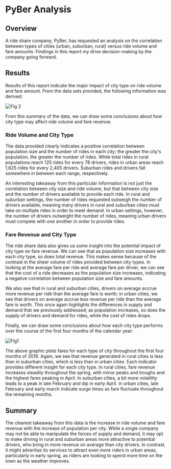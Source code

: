 # PyBer Analysis

## Overview

A ride share company, PyBer, has requested an analysis on the correlation between types of cities (urban, suburban, rural) versus ride volume and fare amounts. Findings in this report my drive decision-making by the company going forward.

## Results

Results of this report indicate the major impact of city type on ride volume and fare amount. From the data sets provided, the following information was derived:

![Fig 2](https://user-images.githubusercontent.com/94264643/150647052-67d51540-e04a-4a21-9fda-9b4ecee98a0e.png)

From this summary of the data, we can draw some conclusions about how city type may affect ride volume and fare revenue.

### Ride Volume and City Type

The data provided clearly indicates a positive correlation between population size and the number of rides in each city; the greater the city's population, the greater the number of rides. While total rides in rural populations reach 125 rides for every 78 drivers, rides in urban areas reach 1,625 rides for every 2,405 drivers. Suburban rides and drivers fall somewhere in between each range, respectively.

An interesting takeaway from this particular information is not just the correlation between city size and ride volume, but that between city size and the number of drivers available to provide each ride. In rural and suburban settings, the number of rides requested outweigh the number of drivers available, meaning many drivers in rural and suburban cities must take on multiple rides in order to meet demand. In urban settings, however, the number of drivers outweight the number of rides, meaning urban drivers must compete with one another in order to provide rides.

### Fare Revenue and City Type

The ride share data also gives us some insight into the potential impact of city type on fare revenue. We can see that as population size increases with each city type, so does total revenue. This makes sense because of the contrast in the sheer volume of rides provided between city types. In looking at the average fare per ride and average fare per driver, we can see that the cost of a ride decreases as the population size increases, indicating a negative correlation between population size and fare amounts.

We also see that in rural and suburban cities, drivers on average accrue more revenue per ride than the average fare is worth; in urban cities, we see that drivers on average accrue less revenue per ride than the average fare is worth. This once again highlights the differences in supply and demand that we previously addressed; as population increases, so does the supply of drivers and demand for rides, while the cost of rides drops. 

Finally, we can draw some conclusions about how each city type performs over the course of the first four months of the calendar year:

![Fig1](https://user-images.githubusercontent.com/94264643/150647049-fb8c6fc3-3c20-468f-9961-949d379ab680.png)

The above graphic plots fares for each type of city throughout the first four months of 2019. Again, we see that revenue generated in rural cities is less than in suburban cities, which is less than in urban cities. Each indicator provides different insight for each city type. In rural cities, fare revenue increases steadily throughout the spring, with minor peaks and troughs and the highest fares peaking in April. In suburban cities, a bit more volatility leads to a peak in late February and dip in early April. in urban cities, late February and early march indicate surge times as fare fluctuate throughout the remaining months.

## Summary

The clearest takeaway from this data is the increase in ride volume and fare revenue with the increase of population per city. While a single company may not be able to manipulate the forces of supply and demand, it may opt to make driving in rural and suburban areas more attractive to potential drivers, who bring in more revenue on average than city drivers. In contrast, it might advertise its services to attract even more riders in urban areas, particularly in early spring, as riders are looking to spend more time on the town as the weather improves.
